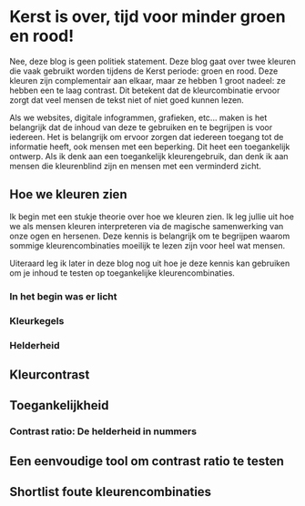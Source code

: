 # Kerst is over, tijd voor minder groen en rood!

Nee, deze blog is geen politiek statement. Deze blog gaat over twee kleuren die vaak gebruikt worden tijdens de Kerst periode: groen en rood. Deze kleuren zijn complementair aan elkaar, maar ze hebben 1 groot nadeel: ze hebben een te laag contrast. Dit betekent dat de kleurcombinatie ervoor zorgt dat veel mensen de tekst niet of niet goed kunnen lezen. 

Als we websites, digitale infogrammen, grafieken, etc... maken is het belangrijk dat de inhoud van deze te gebruiken en te begrijpen is voor iedereen. Het is belangrijk om ervoor zorgen dat iedereen toegang tot de informatie heeft, ook mensen met een beperking. Dit heet een toegankelijk ontwerp. Als ik denk aan een toegankelijk kleurengebruik, dan denk ik aan mensen die kleurenblind zijn en mensen met een verminderd zicht.


## Hoe we kleuren zien

Ik begin met een stukje theorie over hoe we kleuren zien. Ik leg jullie uit hoe we als mensen kleuren interpreteren via de magische samenwerking van onze ogen en hersenen. Deze kennis is belangrijk om te begrijpen waarom sommige kleurencombinaties moeilijk te lezen zijn voor heel wat mensen.

Uiteraard leg ik later in deze blog nog uit hoe je deze kennis kan gebruiken om je inhoud te testen op toegankelijke kleurencombinaties.

### In het begin was er licht

### Kleurkegels

### Helderheid

## Kleurcontrast

## Toegankelijkheid

### Contrast ratio: De helderheid in nummers

## Een eenvoudige tool om contrast ratio te testen

## Shortlist foute kleurencombinaties








